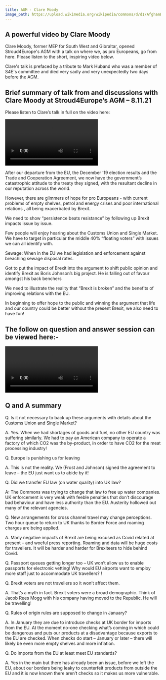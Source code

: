 ```yaml
---
title: AGM - Clare Moody
image_path: https://upload.wikimedia.org/wikipedia/commons/d/d1/AfghanBiscuit.jpg
---
```

## A powerful video by Clare Moody

Clare Moody, former MEP for South West and Gibraltar, opened Stroud4Europe's AGM with a talk on where we, as pro Europeans,  go from here.  Please listen to the short, inspiring video below. 

Clare's talk is prefaced by a tribute to Mark Huband who was a member of S4E's committee and died very sadly and very unexpectedly two days before the AGM.

## Brief summary of talk from and discussions with Clare Moody at Stroud4Europe’s AGM – 8.11.21

Please listen to Clare’s talk in full on the video here: 

<video  autoplay controls>
    <source src="{{ 127.0.0.1:4000/assets }}/assets/Clare_talk.mp4" type="video/mp4">
</video>

After our departure from the EU, the December ’19 election results and the Trade and Cooperation Agreement, we now have the government’s catastrophic attitude to the treaty they signed, with the resultant decline in our reputation across the world. 

However, there are glimmers of hope for pro Europeans -  with current problems of empty shelves, petrol and energy crises and poor international relations , all being exacerbated by Brexit.  

We need to show “persistence beats resistance” by following up Brexit impacts issue by issue. 

Few people will enjoy hearing about the Customs Union and Single Market.  We have to target in particular the middle 40% “floating voters” with issues we can all identify with. 

Sewage: When in the EU we had legislation and enforcement against breaching sewage disposal rates.  

Got to put the impact of Brexit into the argument to shift public opinion and identify Brexit as Boris Johnson’s big project. He is falling out of favour amongst his back benchers

We need to illustrate the reality that “Brexit is broken” and the benefits of improving relations with the EU. 

In beginning to offer hope to the public and winning the argument that life and our country could be better without the present Brexit, we also need to have fun! 


## The follow on question and answer session can be viewed here:-

<video  controls>
    <source src="{{ 127.0.0.1:4000/assets }}/assets/Clare_Questions.mp4" type="video/mp4">
</video>

## Q and A summary 
Q. Is it not necessary to back up these arguments with details about the Customs Union and Single Market? 

A. Yes. When we had shortages of goods and fuel, no other EU country was suffering similarly. We had to pay an American company to operate a factory of which CO2 was the by-product, in order to have CO2 for the meat processing industry! 

Q. Europe is punishing us for leaving

A. This is not the reality. We (Frost and Johnson) signed the agreement to leave – the EU just want us to abide by it! 

Q. Did we transfer EU law (on water quality) into UK law? 

A: The Commons was trying to change that law to free up water companies. UK enforcement is very weak with feeble penalties that don’t discourage bad behaviour and have less authority than the EU. Austerity hollowed out many of the relevant agencies. 

Q. New arrangements for cross channel travel may change perceptions. Two hour queue to return to UK thanks to Border Force and roaming charges are being applied. 

A.  Many negative impacts of Brexit are being excused as Covid related at present – and woeful press reporting.  Roaming and data will be huge costs for travellers. It will be harder and harder for Brexiteers to hide behind Covid. 

Q. Passport queues getting longer too – UK won’t allow us to enable passports for electronic vetting! Why would EU airports want to employ more staff just to accommodate UK travellers? !

Q.  Brexit voters are not travellers so it won’t affect them. 

A. That’s a myth in fact. Brexit voters were a broad demographic.  Think of Jacob Rees Mogg with his company having moved to the Republic.  He will be travelling! 

Q.  Rules of origin rules are supposed to change in January?

A. In January they are due to introduce checks at UK border for imports from the EU.  At the moment no-one checking what’s coming in which could be dangerous and puts our products at a disadvantage because exports to the EU are checked. When checks do start – January or later – there will likely be even more empty shelves and more inflation.    

Q.  Do imports from the EU at least meet EU standards?

A.  Yes in the main but there has already been an issue,  before we left the EU, about our borders being leaky to counterfeit products from outside the EU and it is now known there aren’t checks so it makes us more vulnerable.
    